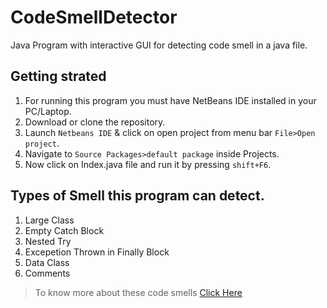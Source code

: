 # CodeSmellDetector

Java Program with interactive GUI for detecting code smell in a java file.

## Getting strated 

1. For running this program you must have NetBeans IDE installed in your PC/Laptop.
2. Download or clone the repository.
3. Launch `Netbeans IDE` & click on open project from menu bar `File>Open project`.
4. Navigate to `Source Packages>default package` inside Projects.
5. Now click on Index.java file and run it by pressing `shift+F6`.

## Types of Smell this program can detect.

1. Large Class
2. Empty Catch Block
3. Nested Try
4. Excepetion Thrown in Finally Block
5. Data Class
6. Comments

> To know more about these code smells [Click Here](https://sourcemaking.com/refactoring/smells)
